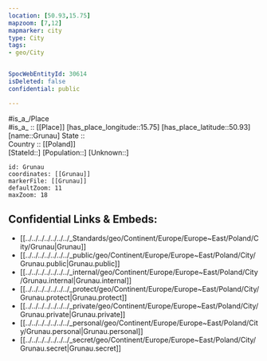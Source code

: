 ```yaml
---
location: [50.93,15.75] 
mapzoom: [7,12] 
mapmarker: city 
type: City
tags:
- geo/City


SpocWebEntityId: 30614
isDeleted: false
confidential: public

---
```

#is_a_/Place  
#is_a_ :: [[Place]] 
[has_place_longitude::15.75] 
[has_place_latitude::50.93] 
[name::Grunau] 
State ::  
Country :: [[Poland]]  
[StateId::] 
[Population::] 
[Unknown::] 


```leaflet
id: Grunau
coordinates: [[Grunau]] 
markerFile: [[Grunau]] 
defaultZoom: 11 
maxZoom: 18
```


## Confidential Links & Embeds: 
- [[../../../../../../../_Standards/geo/Continent/Europe/Europe~East/Poland/City/Grunau|Grunau]] 
- [[../../../../../../../_public/geo/Continent/Europe/Europe~East/Poland/City/Grunau.public|Grunau.public]] 
- [[../../../../../../../_internal/geo/Continent/Europe/Europe~East/Poland/City/Grunau.internal|Grunau.internal]] 
- [[../../../../../../../_protect/geo/Continent/Europe/Europe~East/Poland/City/Grunau.protect|Grunau.protect]] 
- [[../../../../../../../_private/geo/Continent/Europe/Europe~East/Poland/City/Grunau.private|Grunau.private]] 
- [[../../../../../../../_personal/geo/Continent/Europe/Europe~East/Poland/City/Grunau.personal|Grunau.personal]] 
- [[../../../../../../../_secret/geo/Continent/Europe/Europe~East/Poland/City/Grunau.secret|Grunau.secret]] 
